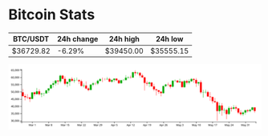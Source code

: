 # Bitcoin Stats

BTC/USDT|24h change|24h high|24h low|
|---|---|---|---|
|$36729.82|-6.29%|$39450.00|$35555.15|

<img src="./chart.svg">
